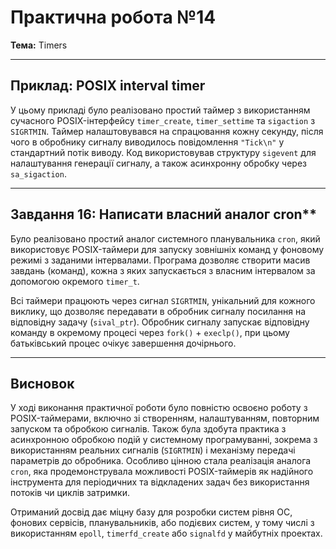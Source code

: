 # Практична робота №14
**Тема:** Timers

---

## Приклад: POSIX interval timer

У цьому прикладі було реалізовано простий таймер з використанням сучасного POSIX-інтерфейсу `timer_create`, `timer_settime` та `sigaction` з `SIGRTMIN`. Таймер налаштовувався на спрацювання кожну секунду, після чого в обробнику сигналу виводилось повідомлення `"Tick\n"` у стандартний потік виводу. Код використовував структуру `sigevent` для налаштування генерації сигналу, а також асинхронну обробку через `sa_sigaction`.

---

## Завдання 16: Написати власний аналог cron**

Було реалізовано простий аналог системного планувальника `cron`, який використовує POSIX-таймери для запуску зовнішніх команд у фоновому режимі з заданими інтервалами. Програма дозволяє створити масив завдань (команд), кожна з яких запускається з власним інтервалом за допомогою окремого `timer_t`.

Всі таймери працюють через сигнал `SIGRTMIN`, унікальний для кожного виклику, що дозволяє передавати в обробник сигналу посилання на відповідну задачу (`sival_ptr`). Обробник сигналу запускає відповідну команду в окремому процесі через `fork()` + `execlp()`, при цьому батьківський процес очікує завершення дочірнього.

---

## Висновок

У ході виконання практичної роботи було повністю освоєно роботу з POSIX-таймерами, включно зі створенням, налаштуванням, повторним запуском та обробкою сигналів. Також була здобута практика з асинхронною обробкою подій у системному програмуванні, зокрема з використанням реальних сигналів (`SIGRTMIN`) і механізму передачі параметрів до обробника. Особливо цінною стала реалізація аналога `cron`, яка продемонструвала можливості POSIX-таймерів як надійного інструмента для періодичних та відкладених задач без використання потоків чи циклів затримки.

Отриманий досвід дає міцну базу для розробки систем рівня ОС, фонових сервісів, планувальників, або подієвих систем, у тому числі з використанням `epoll`, `timerfd_create` або `signalfd` у майбутніх проектах.
